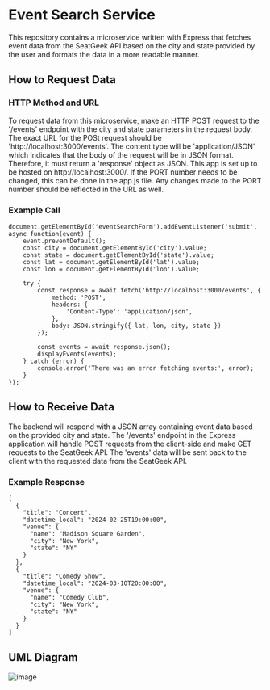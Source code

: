 # Event Search Service

This repository contains a microservice written with Express that fetches event data from the SeatGeek API based on the city and state provided by the user and formats the data in a more readable manner. 

## How to Request Data

### HTTP Method and URL
To request data from this microservice, make an HTTP POST request to the '/events' endpoint with the city and state parameters in the request body. The exact URL for the POSt request should be 'http://localhost:3000/events'. The content type will be 'application/JSON' which indicates that the body of the request will be in JSON format. Therefore, it must return a 'response' object as JSON. 
This app is set up to be hosted on http://localhost:3000/.
If the PORT number needs to be changed, this can be done in the app.js file. Any changes made to the PORT number should be reflected in the URL as well. 



### Example Call
```
document.getElementById('eventSearchForm').addEventListener('submit', async function(event) {
    event.preventDefault();
    const city = document.getElementById('city').value;
    const state = document.getElementById('state').value;
    const lat = document.getElementById('lat').value;
    const lon = document.getElementById('lon').value;

    try {
        const response = await fetch('http://localhost:3000/events', {
            method: 'POST',
            headers: {
                'Content-Type': 'application/json',
            },
            body: JSON.stringify({ lat, lon, city, state })
        });

        const events = await response.json();
        displayEvents(events);
    } catch (error) {
        console.error('There was an error fetching events:', error);
    }
});
```


## How to Receive Data
The backend will respond with a JSON array containing event data based on the provided city and state. The '/events' endpoint in the Express application will handle POST requests from the client-side and make GET requests to the SeatGeek API. The 'events' data will be sent back to the client with the requested data from the SeatGeek API. 

### Example Response
```
[
  {
    "title": "Concert",
    "datetime_local": "2024-02-25T19:00:00",
    "venue": {
      "name": "Madison Square Garden",
      "city": "New York",
      "state": "NY"
    }
  },
  {
    "title": "Comedy Show",
    "datetime_local": "2024-03-10T20:00:00",
    "venue": {
      "name": "Comedy Club",
      "city": "New York",
      "state": "NY"
    }
  }
]
```

## UML Diagram
![image](https://github.com/hannah-kim117/events_service/assets/116202217/88fbdb32-f9be-4d37-b3c0-c9a94e2809b9)


